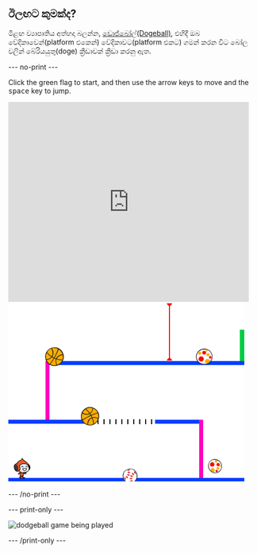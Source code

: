 ## ඊලඟට කුමක්ද?

මීළඟ ව්‍යාපෘතිය අත්හදා බලන්න, [ඩොජ්බෝල්(Dogeball)](https://projects.raspberrypi.org/en/projects/dodgeball?utm_source=pathway&utm_medium=whatnext&utm_campaign=projects), එහිදී ඔබ වේදිකාවෙන්(platform එකෙන්) වේදිකාවට(platform එකට) ගමන් කරන විට බෝල වලින් බේරියයුතු(doge) ක්‍රීඩාවක් ක්‍රීඩා කරනු ඇත.

\--- no-print \---

Click the green flag to start, and then use the arrow keys to move and the <kbd>space</kbd> key to jump.

<div class="scratch-preview">
  <iframe allowtransparency="true" width="485" height="402" src="https://scratch.mit.edu/projects/embed/251809924/?autostart=false" frameborder="0" scrolling="no"></iframe>
  <img src="images/dodge-final.png">
</div>

\--- /no-print \---

\--- print-only \---

![dodgeball game being played](images/dodgeball-showcase.png)

\--- /print-only \---